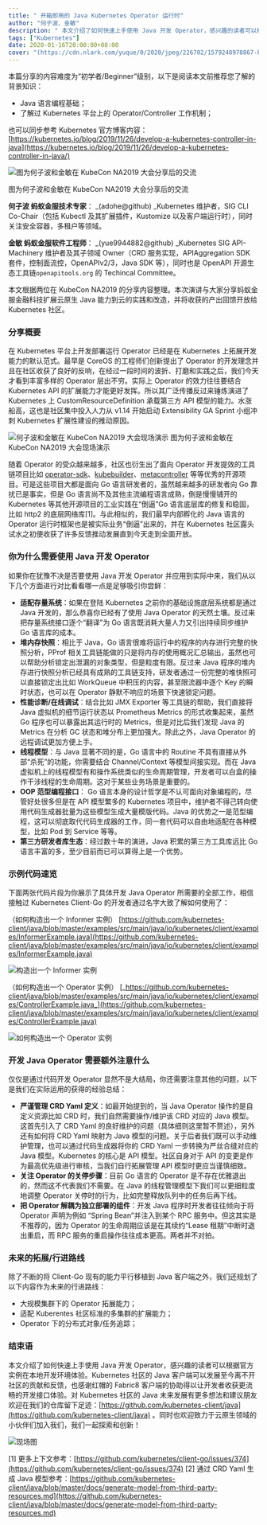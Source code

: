 ```yaml
---
title: " 开箱即用的 Java Kubernetes Operator 运行时"
author: "何子波、金敏"
description: " 本文介绍了如何快速上手使用 Java 开发 Operator，感兴趣的读者可以根据官方实例在本地开发环境体验。"
tags: ["Kubernetes"]
date: 2020-01-16T20:00:00+08:00
cover: "(https://cdn.nlark.com/yuque/0/2020/jpeg/226702/1579248978867-b6f341d3-0f1c-40dc-afd2-b076e57d5ec6.jpeg"
---
```


本篇分享的内容难度为“初学者/Beginner”级别，以下是阅读本文前推荐您了解的背景知识：

- Java 语言编程基础；
- 了解过 Kubernetes 平台上的 Operator/Controller 工作机制；

也可以同步参考 Kubernetes 官方博客内容：[https://kubernetes.io/blog/2019/11/26/develop-a-kubernetes-controller-in-java](https://kubernetes.io/blog/2019/11/26/develop-a-kubernetes-controller-in-java/)

![图为何子波和金敏在 KubeCon NA2019 大会分享后的交流](https://cdn.nlark.com/yuque/0/2020/png/226702/1578553929422-b77aa94e-1a8a-4f57-a405-e3be6b9a50e7.png)

图为何子波和金敏在 KubeCon NA2019 大会分享后的交流

**何子波 蚂蚁金服技术专家**：
_(adohe@github) _Kubernetes 维护者，SIG CLI Co-Chair（包括 Kubectl 及其扩展插件，Kustomize 以及客户端运行时），同时关注安全容器，多租户等领域。

**金敏 蚂蚁金服软件工程师**：
_(yue9944882@github) _Kubernetes SIG API-Machinery 维护者及其子领域 Owner（CRD 服务实现，APIAggregation SDK 套件，控制面流控，OpenAPIv2/3，Java SDK 等），同时也是 OpenAPI 开源生态工具链`openapitools.org` 的 Techincal Committee。

本文根据两位在 KubeCon NA2019 的分享内容整理。本次演讲与大家分享蚂蚁金服金融科技扩展云原生 Java 能力到云的实践和改造，并将收获的产出回馈开放给 Kubernetes 社区。

### 分享概要

在 Kubernetes 平台上开发部署运行 Operator 已经是在 Kubernetes 上拓展开发能力的默认范式。最早是 CoreOS 的工程师们创新提出了 Operator 的开发理念并且在社区收获了良好的反响，在经过一段时间的波折、打磨和实践之后，我们今天才看到丰富多样的 Operator 层出不穷。实际上 Operator 的效力往往要结合 Kubernetes API 的扩展能力才能更好发挥。所以其广泛传播反过来锤炼演进了 Kubernetes 上 CustomResourceDefinition 承载第三方 API 模型的能力。水涨船高，这也是社区集中投入人力从 v1.14 开始启动 Extensibility GA Sprint 小组冲刺 Kubernetes 扩展性建设的推动原因。

![何子波和金敏在 KubeCon NA2019 大会现场演示](https://cdn.nlark.com/yuque/0/2020/png/226702/1578554457661-8df4cf61-1d71-4b24-9b6f-421708d1dda7.png)
图为何子波和金敏在 KubeCon NA2019 大会现场演示

随着 Operator 的受众越来越多，社区也衍生出了面向 Operator 开发提效的工具链项目比如 [operator-sdk](https://github.com/operator-framework/operator-sdk)、[kubebuilder](https://github.com/kubernetes-sigs/kubebuilder)、[metacontroller](https://github.com/GoogleCloudPlatform/metacontroller) 等等优秀的开源项目。可是这些项目大都是面向 Go 语言研发者的，虽然越来越多的研发者向 Go 靠扰已是事实，但是 Go 语言尚不及其他主流编程语言成熟，倒是慢慢铺开的 Kubernetes 等其他开源项目的工业实践在“倒逼”Go 语言底层库的修复和稳固，比如 http2 的底层网络库[1]。与此相似的，我们最早内部孵化的 Java 语言的 Operator 运行时框架也是被实际业务“倒逼”出来的，并在 Kubernetes 社区露头试水之初便收获了许多反馈推动发展直到今天走到全面开放。

### 你为什么需要使用 Java 开发 Operator

如果你在犹豫不决是否要使用 Java 开发 Operator 并应用到实际中来，我们从以下几个方面进行对比看看哪一点是足够吸引你尝鲜：

- **适配存量系统**：如果在登陆 Kubernetes 之前你的基础设施底层系统都是通过 Java 开发的，那么恭喜你已经有了使用 Java Operator 的天然土壤。反过来把存量系统接口逐个“翻译”为 Go 语言既消耗大量人力又引出持续同步维护 Go 语言库的成本。
- **堆内存快照**：相比于 Java，Go 语言很难将运行中的程序的内存进行完整的快照分析，PProf 相关工具链能做的只是将内存的使用概况汇总输出，虽然也可以帮助分析锁定出泄漏的对象类型，但是粒度有限。反过来 Java 程序的堆内存进行快照分析已经具有成熟的工具链支持，研发者通过一份完整的堆快照可以直接锁定出比如 WorkQueue 中积压的内容，甚至限流器中逐个 Key 的瞬时状态，也可以在 Operator 静默不响应的场景下快速锁定问题。
- **性能诊断/在线调试**：结合比如 JMX Exporter 等工具链的帮助，我们直接将 Java 虚拟机的细节运行状态以 Prometheus Metrics 的形式收集起来，虽然 Go 程序也可以暴露出其运行时的 Metrics，但是对比后我们发现 Java 的 Metrics 在分析 GC 状态和堆分布上更加强大。除此之外，Java Operator 的远程调试更加方便上手。
- **线程模型**：与 Java 显著不同的是，Go 语言中的 Routine 不具有直接从外部“杀死”的功能，你需要结合 Channel/Context 等模型间接实现。而在 Java 虚拟机上的线程模型有和操作系统类似的生命周期管理，开发者可以白盒的操作干涉线程的生命周期。这对于某些业务场景是重要的。
- **OOP 范型编程接口**： Go 语言本身的设计哲学是不认可面向对象编程的，尽管好处很多但是在 API 模型繁多的 Kubernetes 项目中，维护者不得己转向使用代码生成器批量为这些模型生成大量模版代码。Java 的优势之一是范型编程，这可以彻底取代代码生成器的工作，同一套代码可以自由地适配在各种模型，比如 Pod 到 Service 等等。
- **第三方研发者库生态**：经过数十年的演进，Java 积累的第三方工具库远比 Go 语言丰富的多，至少目前而已可以算得上是一个优势。

### 示例代码速览

下面两张代码片段为你展示了具体开发 Java Operator 所需要的全部工作，相信接触过 Kubernetes Client-Go 的开发者通过名字大致了解如何使用了：

（如何构造出一个 Informer 实例） [https://github.com/kubernetes-client/java/blob/master/examples/src/main/java/io/kubernetes/client/examples/InformerExample.java](https://github.com/kubernetes-client/java/blob/master/examples/src/main/java/io/kubernetes/client/examples/InformerExample.java)

![构造出一个 Informer  实例](https://cdn.nlark.com/yuque/0/2020/png/226702/1578553929435-cd157b5f-2c4d-4029-9a52-49ee4ca108c1.png)

（如何构造出一个 Operator 实例） [_https://github.com/kubernetes-client/java/blob/master/examples/src/main/java/io/kubernetes/client/examples/ControllerExample.java_](https://github.com/kubernetes-client/java/blob/master/examples/src/main/java/io/kubernetes/client/examples/ControllerExample.java)

![如何构造出一个 Operator 实例](https://cdn.nlark.com/yuque/0/2020/png/226702/1578553929451-9eae04df-faaa-40e7-b9d6-4cf7a8162acf.png)

### 开发 Java Operator 需要额外注意什么

仅仅是通过代码开发 Operator 显然不是大结局，你还需要注意其他的问题，以下是我们在实际运用的获得的经验总结：

- **严谨管理 CRD Yaml 定义**：如最开始提到的，当 Java Operator 操作的是自定义资源比如 CRD 时，我们自然需要操作/维护该 CRD 对应的 Java 模型。这首先引入了 CRD Yaml 的良好维护的问题（具体细则这里暂不赘述），另外还有如何将 CRD Yaml 映射为 Java 模型的问题。关于后者我们既可以手动维护管理，也可以通过代码生成器将你的 CRD Yaml 一步转换为严丝合缝对应的 Java 模型。Kubernetes 的核心是 API 模型。社区自身对于 API 的变更是作为最高优先级进行审核，当我们自行拓展管理 API 模型时更应当谨慎细致。
- **关注 Operator 的关停步骤**：目前 Go 语言的 Operator 是不存在优雅退出的，然而这不代表我们不需要。在 Java 的线程管理模型下我们可以更细粒度地调整 Operator 关停时的行为，比如完整释放队列中的任务后再下线。
- **把 Operator 解耦为独立部署的组件**：开发 Java 程序时开发者往往倾向于将 Operator 声明为例如 “Spring Bean”并注入到某个 RPC 服务中。但这其实是不推荐的，因为 Operator 的生命周期应该是在其续约“Lease 租期”中断时退出重启，而 RPC 服务的重启操作往往成本更高。两者并不对拍。

### 未来的拓展/行进路线

除了不断的将 Client-Go 现有的能力平行移植到 Java 客户端之外，我们还规划了以下内容作为未来的行进路线：

- 大规模集群下的 Operator 拓展能力；
- 适配 Kuberentes 社区标准的多集群的扩展能力；
- Operator 下的分布式对象/任务追踪；

### 结束语

本文介绍了如何快速上手使用 Java 开发 Operator，感兴趣的读者可以根据官方实例在本地开发环境体验。Kubernetes 社区的 Java 客户端可以发展至今离不开社区的贡献和反馈，也感谢红帽的 Fabric8 客户端的协助得以让开发者收获更流畅的开发接口体验。对 Kubernetes 社区的 Java 未来发展有更多想法和建议朋友欢迎在我们的仓库留下足迹：[https://github.com/kubernetes-client/java](https://github.com/kubernetes-client/java) 。同时也欢迎致力于云原生领域的小伙伴们加入我们，我们一起探索和创新！

![现场图](https://cdn.nlark.com/yuque/0/2020/png/226702/1578553929450-5042a25c-9f6c-4b62-a667-6906da0f5195.png)

[1] 更多上下文参考：[https://github.com/kubernetes/client-go/issues/374](https://github.com/kubernetes/client-go/issues/374)
[2] 通过 CRD Yaml 生成 Java 模型参考：[https://github.com/kubernetes-client/java/blob/master/docs/generate-model-from-third-party-resources.md](https://github.com/kubernetes-client/java/blob/master/docs/generate-model-from-third-party-resources.md)